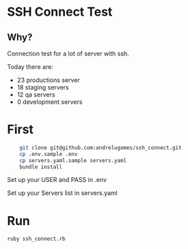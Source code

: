 # SSH Connect Test

## Why?

Connection test for a lot of server with ssh.

Today there are:
 - 23 productions server
 - 18 staging servers
 - 12 qa servers
 - 0 development servers

# First

```bash
    git clone git@github.com:andrelugomes/ssh_connect.git
    cp .env.sample .env
    cp servers.yaml.sample servers.yaml
    bundle install 
 ```
 Set up your USER and PASS in .env
 
 Set up your Servers list in servers.yaml
 
# Run

```bash
ruby ssh_connect.rb
```
